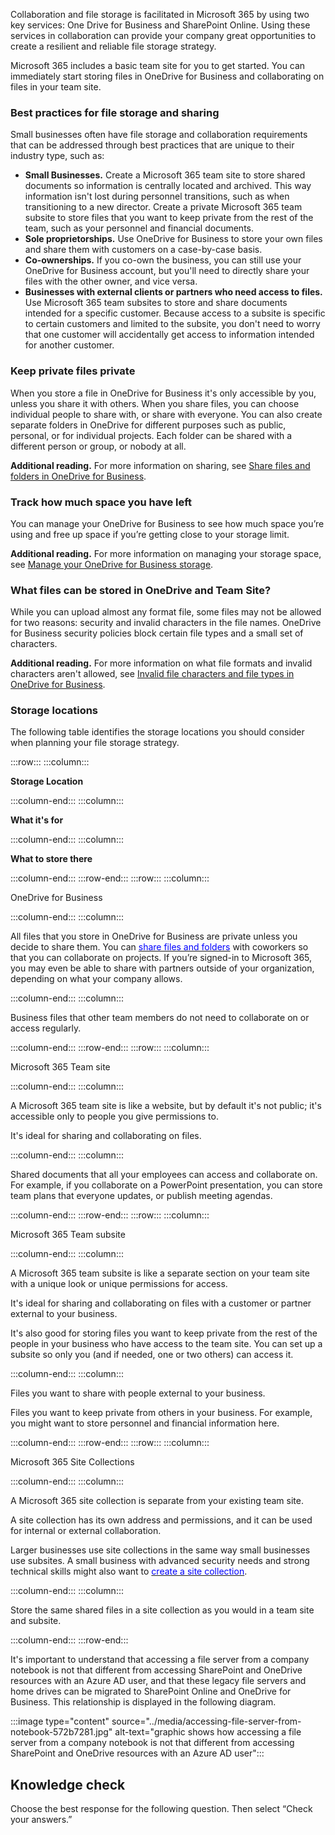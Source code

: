 Collaboration and file storage is facilitated in Microsoft 365 by using two key services: One Drive for Business and SharePoint Online. Using these services in collaboration can provide your company great opportunities to create a resilient and reliable file storage strategy.

Microsoft 365 includes a basic team site for you to get started. You can immediately start storing files in OneDrive for Business and collaborating on files in your team site.

### Best practices for file storage and sharing

Small businesses often have file storage and collaboration requirements that can be addressed through best practices that are unique to their industry type, such as:

 *  **Small Businesses.** Create a Microsoft 365 team site to store shared documents so information is centrally located and archived. This way information isn't lost during personnel transitions, such as when transitioning to a new director. Create a private Microsoft 365 team subsite to store files that you want to keep private from the rest of the team, such as your personnel and financial documents.
 *  **Sole proprietorships.** Use OneDrive for Business to store your own files and share them with customers on a case-by-case basis.
 *  **Co-ownerships.** If you co-own the business, you can still use your OneDrive for Business account, but you'll need to directly share your files with the other owner, and vice versa.
 *  **Businesses with external clients or partners who need access to files.** Use Microsoft 365 team subsites to store and share documents intended for a specific customer. Because access to a subsite is specific to certain customers and limited to the subsite, you don't need to worry that one customer will accidentally get access to information intended for another customer.

### Keep private files private

When you store a file in OneDrive for Business it's only accessible by you, unless you share it with others. When you share files, you can choose individual people to share with, or share with everyone. You can also create separate folders in OneDrive for different purposes such as public, personal, or for individual projects. Each folder can be shared with a different person or group, or nobody at all.

**Additional reading.** For more information on sharing, see [Share files and folders in OneDrive for Business](https://support.office.com/article/share-files-and-folders-in-onedrive-for-business-72f26d6c-bf9e-432c-8b96-e3c2437f5b65?azure-portal=true).

### Track how much space you have left

You can manage your OneDrive for Business to see how much space you’re using and free up space if you’re getting close to your storage limit.

**Additional reading.** For more information on managing your storage space, see [Manage your OneDrive for Business storage](https://support.office.com/article/manage-your-onedrive-for-business-storage-31519161-059c-4764-b6f8-f5cd29f7fe68?azure-portal=true).

### What files can be stored in OneDrive and Team Site?

While you can upload almost any format file, some files may not be allowed for two reasons: security and invalid characters in the file names. OneDrive for Business security policies block certain file types and a small set of characters.

**Additional reading.** For more information on what file formats and invalid characters aren't allowed, see [Invalid file characters and file types in OneDrive for Business](https://support.office.com/article/invalid-file-characters-and-file-types-in-onedrive-for-business-64883a5d-228e-48f5-b3d2-eb39e07630fa?azure-portal=true).

### Storage locations

The following table identifies the storage locations you should consider when planning your file storage strategy.

:::row:::
  :::column:::
    <p><b>Storage Location</b></p>
  :::column-end:::
  :::column:::
    <p><b>What it's for</b></p>
  :::column-end:::
  :::column:::
    <p><b>What to store there</b></p>
  :::column-end:::
:::row-end:::
:::row:::
  :::column:::
    <p>OneDrive for Business</p>
  :::column-end:::
  :::column:::
    <p>All files that you store in OneDrive for Business are private unless you decide to share them. You can <a href="https://support.office.com/article/share-files-and-folders-9fcc2f7d-de0c-4cec-93b0-a82024800c07?azure-portal=true"><span style="color: blue;">share files and folders</span></a> with coworkers so that you can collaborate on projects. If you’re signed-in to Microsoft 365, you may even be able to share with partners outside of your organization, depending on what your company allows.</p>
  :::column-end:::
  :::column:::
    <p>Business files that other team members do not need to collaborate on or access regularly.</p>
  :::column-end:::
:::row-end:::
:::row:::
  :::column:::
    <p>Microsoft 365 Team site</p>
  :::column-end:::
  :::column:::
    <p>A Microsoft 365 team site is like a website, but by default it's not public; it's accessible only to people you give permissions to.<br></p>  <p>It's ideal for sharing and collaborating on files.</p>
  :::column-end:::
  :::column:::
    <p>Shared documents that all your employees can access and collaborate on. For example, if you collaborate on a PowerPoint presentation, you can store team plans that everyone updates, or publish meeting agendas.</p>
  :::column-end:::
:::row-end:::
:::row:::
  :::column:::
    <p>Microsoft 365 Team subsite</p>
  :::column-end:::
  :::column:::
    <p>A Microsoft 365 team subsite is like a separate section on your team site with a unique look or unique permissions for access.<br></p>  <p>It's ideal for sharing and collaborating on files with a customer or partner external to your business.<br></p>  <p>It's also good for storing files you want to keep private from the rest of the people in your business who have access to the team site. You can set up a subsite so only you (and if needed, one or two others) can access it.</p>
  :::column-end:::
  :::column:::
    <p>Files you want to share with people external to your business.<br></p>  <p>Files you want to keep private from others in your business. For example, you might want to store personnel and financial information here.</p>
  :::column-end:::
:::row-end:::
:::row:::
  :::column:::
    <p>Microsoft 365 Site Collections</p>
  :::column-end:::
  :::column:::
    <p>A Microsoft 365 site collection is separate from your existing team site.<br></p>  <p>A site collection has its own address and permissions, and it can be used for internal or external collaboration.<br></p>  <p>Larger businesses use site collections in the same way small businesses use subsites. A small business with advanced security needs and strong technical skills might also want to <a href="https://support.office.com/article/create-a-site-collection-3a3d7ab9-5d21-41f1-b4bd-5200071dd539?azure-portal=true"><span style="color: blue;">create a site collection</span></a>.</p>
  :::column-end:::
  :::column:::
    <p>Store the same shared files in a site collection as you would in a team site and subsite.</p>
  :::column-end:::
:::row-end:::


It's important to understand that accessing a file server from a company notebook is not that different from accessing SharePoint and OneDrive resources with an Azure AD user, and that these legacy file servers and home drives can be migrated to SharePoint Online and OneDrive for Business. This relationship is displayed in the following diagram.

:::image type="content" source="../media/accessing-file-server-from-notebook-572b7281.jpg" alt-text="graphic shows how accessing a file server from a company notebook is not that different from accessing SharePoint and OneDrive resources with an Azure AD user":::


## Knowledge check

Choose the best response for the following question. Then select “Check your answers.”